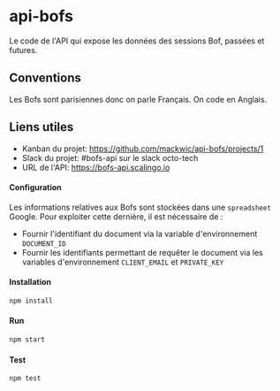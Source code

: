 # api-bofs

Le code de l'API qui expose les données des sessions Bof, passées et futures.

## Conventions

Les Bofs sont parisiennes donc on parle Français. On code en Anglais.

## Liens utiles

- Kanban du projet: https://github.com/mackwic/api-bofs/projects/1
- Slack du projet: #bofs-api sur le slack octo-tech
- URL de l'API: https://bofs-api.scalingo.io

#### Configuration

Les informations relatives aux Bofs sont stockées dans une `spreadsheet` Google. Pour exploiter cette dernière, il est nécessaire de :
* Fournir l'identifiant du document via la variable d'environnement `DOCUMENT_ID`
* Fournir les identifiants permettant de requêter le document via les variables d'environnement `CLIENT_EMAIL` et `PRIVATE_KEY`

#### Installation

```bash
npm install
```

#### Run

```bash
npm start
```

#### Test

```bash
npm test
```
